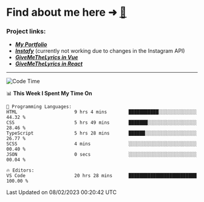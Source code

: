 # Find about me here ➜ [🧑](https://pauabella.dev)

### Project links:
- ***[My Portfolio](https://pauabella.dev)***
- ***[Instafy](https://instafy.me)*** (currently not working due to changes in the Instagram API)
- ***[GiveMeTheLyrics in Vue](https://lyrics.pauabella.dev)***
- ***[GiveMeTheLyrics in React](https://pauabella.dev/GiveMeTheLyrics)***

---
<!--START_SECTION:waka-->
![Code Time](http://img.shields.io/badge/Code%20Time-1%2C859%20hrs%2014%20mins-blue)

📊 **This Week I Spent My Time On** 

```text
💬 Programming Languages: 
HTML                     9 hrs 4 mins        ███████████░░░░░░░░░░░░░░   44.32 % 
CSS                      5 hrs 49 mins       ███████░░░░░░░░░░░░░░░░░░   28.46 % 
TypeScript               5 hrs 28 mins       ██████░░░░░░░░░░░░░░░░░░░   26.77 % 
SCSS                     4 mins              ░░░░░░░░░░░░░░░░░░░░░░░░░   00.40 % 
JSON                     0 secs              ░░░░░░░░░░░░░░░░░░░░░░░░░   00.04 % 

🔥 Editors: 
VS Code                  20 hrs 28 mins      █████████████████████████   100.00 % 

```


 Last Updated on 08/02/2023 00:20:42 UTC
<!--END_SECTION:waka-->
